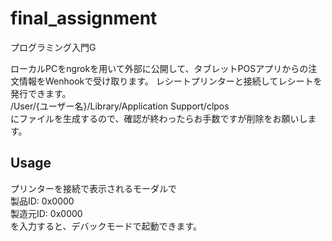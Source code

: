 # final_assignment
プログラミング入門G

ローカルPCをngrokを用いて外部に公開して、タブレットPOSアプリからの注文情報をWenhookで受け取ります。
レシートプリンターと接続してレシートを発行できます。  
/User/{ユーザー名}/Library/Application Support/clpos  
にファイルを生成するので、確認が終わったらお手数ですが削除をお願いします。  

## Usage
プリンターを接続で表示されるモーダルで  
製品ID: 0x0000  
製造元ID: 0x0000  
を入力すると、デバックモードで起動できます。
